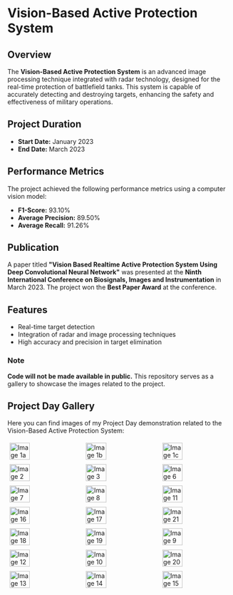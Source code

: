 # Vision-Based Active Protection System

## Overview

The **Vision-Based Active Protection System** is an advanced image processing technique integrated with radar technology, designed for the real-time protection of battlefield tanks. This system is capable of accurately detecting and destroying targets, enhancing the safety and effectiveness of military operations.

## Project Duration

- **Start Date:** January 2023
- **End Date:** March 2023

## Performance Metrics

The project achieved the following performance metrics using a computer vision model:

- **F1-Score:** 93.10%
- **Average Precision:** 89.50%
- **Average Recall:** 91.26%

## Publication

A paper titled **"Vision Based Realtime Active Protection System Using Deep Convolutional Neural Network"** was presented at the **Ninth International Conference on Biosignals, Images and Instrumentation** in March 2023. The project won the **Best Paper Award** at the conference.

## Features

- Real-time target detection
- Integration of radar and image processing techniques
- High accuracy and precision in target elimination

### Note

**Code will not be made available in public.** This repository serves as a gallery to showcase the images related to the project.

## Project Day Gallery

Here you can find images of my Project Day demonstration related to the Vision-Based Active Protection System:

<div style="display: flex; flex-wrap: wrap; justify-content: space-between;">
  <img src="https://github.com/user-attachments/assets/080d513d-c69f-4c25-8f96-394a557e8dc9" alt="Image 1a" style="width: 30%; height: auto; margin: 5px;">
  <img src="https://github.com/user-attachments/assets/018e92f3-001f-4357-b5f4-454d23e33b35" alt="Image 1b" style="width: 30%; height: auto; margin: 5px;">
  <img src="https://github.com/user-attachments/assets/937d8c66-3f68-40a7-baa9-3c76b96b91f43" alt="Image 1c" style="width: 30%; height: auto; margin: 5px;">
  <img src="https://github.com/user-attachments/assets/263a5afc-9e51-42e9-9376-9866d3895f50" alt="Image 2" style="width: 30%; height: auto; margin: 5px;">
  <img src="https://github.com/user-attachments/assets/ef0f46c4-7fb7-4578-86a8-47fda78f3d53" alt="Image 3" style="width: 30%; height: auto; margin: 5px;">
  <img src="https://github.com/user-attachments/assets/ae2b4074-7da7-4e60-a61b-49f60b25ae5a" alt="Image 6" style="width: 30%; height: auto; margin: 5px;">
  <img src="https://github.com/user-attachments/assets/f2bda88b-89fe-46d7-b28b-d11c1cd27247" alt="Image 7" style="width: 30%; height: auto; margin: 5px;">
  <img src="https://github.com/user-attachments/assets/ea1e1b58-e777-4c9b-9402-30843f16038f" alt="Image 8" style="width: 30%; height: auto; margin: 5px;">
  <img src="https://github.com/user-attachments/assets/02391fd2-9c62-46da-83f8-0d5b6d47a410" alt="Image 11" style="width: 30%; height: auto; margin: 5px;">
  <img src="https://github.com/user-attachments/assets/55f1ef15-6bad-4ac5-86ec-5410df83a56b" alt="Image 16" style="width: 30%; height: auto; margin: 5px;">
  <img src="https://github.com/user-attachments/assets/20a068b1-2b06-44e6-908e-f213d13075ec" alt="Image 17" style="width: 30%; height: auto; margin: 5px;">
  <img src="https://github.com/user-attachments/assets/12cf5f6e-e7cf-45cb-985a-cf0e6f6d4d72" alt="Image 21" style="width: 30%; height: auto; margin: 5px;">
  <img src="https://github.com/user-attachments/assets/afa16e7b-21ce-432b-8a82-8d6d0d21cadf" alt="Image 18" style="width: 30%; height: auto; margin: 5px;">
  <img src="https://github.com/user-attachments/assets/d2e70405-b51a-4692-b7ed-f4b96bbee06f" alt="Image 19" style="width: 30%; height: auto; margin: 5px;">

  <img src="https://github.com/user-attachments/assets/2fc7c874-5329-498b-a889-443bafd1c12e" alt="Image 9" style="width: 30%; height: auto; margin: 5px;">
  <img src="https://github.com/user-attachments/assets/8369aba6-8d85-4e6e-89e8-10f48392bd65" alt="Image 12" style="width: 30%; height: auto; margin: 5px;">
  <img src="https://github.com/user-attachments/assets/1cb936c4-e6a1-44af-8b29-5426f86892a2" alt="Image 10" style="width: 30%; height: auto; margin: 5px;">
  <img src="https://github.com/user-attachments/assets/227d45b6-0123-4c17-a65c-dcc4bf31f6a2" alt="Image 20" style="width: 30%; height: auto; margin: 5px;">
  <img src="https://github.com/user-attachments/assets/0a902e92-b615-4e99-8a54-3d1f5556e10f" alt="Image 13" style="width: 30%; height: auto; margin: 5px;">
  <img src="https://github.com/user-attachments/assets/9bcfdb50-6801-43e4-b6b6-47f6f3d84ae8" alt="Image 14" style="width: 30%; height: auto; margin: 5px;">
  <img src="https://github.com/user-attachments/assets/17a5c99a-c65e-4ff2-92b0-81817285fca9" alt="Image 15" style="width: 30%; height: auto; margin: 5px;">

</div>

<!-- ## Video 
!https://github.com/user-attachments/assets/a13bb109-416f-46a8-ae57-c83f9e612c17
<video width="600" controls muted>
  <source src="https://github.com/user-attachments/assets/a13bb109-416f-46a8-ae57-c83f9e612c17.mp4" type="video/mp4">
  Your browser does not support the video tag.
</video>
-->


